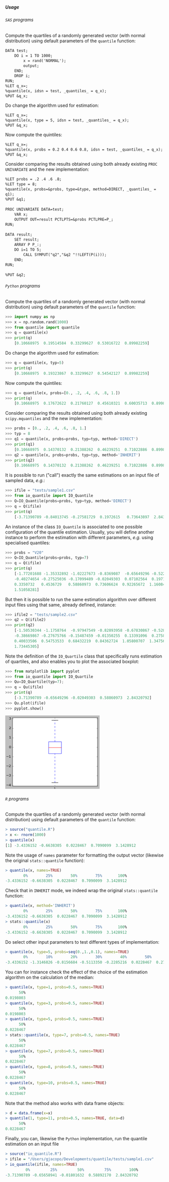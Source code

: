 ##### <a name="Usage"></a>Usage

###### `SAS` programs

Compute the quartiles of a randomly generated vector (with normal distribution) using default parameters of the `quantile` function:
~~~sas
DATA test;
	DO i = 1 TO 1000;
  		x = rand('NORMAL');
  		output;
	END;
	DROP i;
RUN;
%LET q_x=;
%quantile(x, idsn = test, _quantiles_ = q_x);
%PUT &q_x;
~~~

Do change the algorithm used for estimation:
~~~sas
%LET q_x=;
%quantile(x, type = 5, idsn = test, _quantiles_ = q_x);
%PUT &q_x;
~~~

Now compute the quintiles:
~~~sas
%LET q_x=;
%quantile(x, probs = 0.2 0.4 0.6 0.8, idsn = test, _quantiles_ = q_x);
%PUT &q_x;
~~~

Consider comparing the results obtained using both already existing `PROC UNIVARIATE` and the new implementation:
~~~sas
%LET probs = .2 .4 .6 .8;
%LET type = 8;
%quantile(x, probs=&probs, type=&type, method=DIRECT, _quantiles_ = q1);
%PUT &q1;

PROC UNIVARIATE DATA=test;
    VAR x;
    OUTPUT OUT=result PCTLPTS=&probs PCTLPRE=P_;
RUN;

DATA result;
    SET result;
    ARRAY P P_:;
    DO i=1 TO 5;
        CALL SYMPUT("q2","&q2 "!!LEFT(P(i)));
    END;
RUN;

%PUT &q2;
~~~

###### `Python` programs

Compute the quartiles of a randomly generated vector (with normal distribution) using default parameters of the `quantile` function:
~~~py
>>> import numpy as np
>>> x = np.random.rand(1000)
>>> from quantile import quantile
>>> q = quantile(x)
>>> print(q)
	[0.10668975  0.19514584  0.33299627  0.53016722  0.89982259]
~~~

Do change the algorithm used for estimation:
~~~py
>>> q = quantile(x, typ=5)
>>> print(q)
	[0.10668975  0.19323867  0.33299627  0.54542127  0.89982259]
~~~

Now compute the quintiles:
~~~py
>>> q = quantile(x, probs=[0., .2, .4, .6, .8, 1.])
>>> print(q)
	[0.10668975  0.17672622  0.21760127  0.45610321  0.60035713  0.89982259]
~~~

Consider comparing the results obtained using both already existing `scipy.mquantiles` and the new implementation:
~~~py
>>> probs = [0., .2, .4, .6, .8, 1.]
>>> typ = 8
>>> q1 = quantile(x, probs=probs, typ=typ, method='DIRECT')
>>> print(q1)
	[0.10668975  0.14370132  0.21388262  0.46239251  0.71022886  0.89982259]
>>> q2 = quantile(x, probs=probs, typ=typ, method='INHERIT')
>>> print(q2)
	[0.10668975  0.14370132  0.21388262  0.46239251  0.71022886  0.89982259]
~~~

It is possible to run ("call") exactly the same estimations on an input file of sampled data, _e.g._:
~~~py
>>> ifile = "tests/sample1.csv"
>>> from io_quantile import IO_Quantile
>>> Q=IO_Quantile(probs=probs, typ=typ, method='DIRECT')
>>> q = Q(ifile)
>>> print(q)
	[-3.71390789 -0.84013745 -0.27581729  0.1972615   0.73643897  2.84320792]
~~~

An instance of the class `IO_Quantile` is associated to one possible configuration of the quantile estimation. Usually, you will define another instance to perform the estimation with different parameters, _e.g._ using specialised quantiles:
~~~py
>>> probs = "V20"
>>> Q=IO_Quantile(probs=probs, typ=7)
>>> q = Q(ifile)
>>> print(q)
	[-1.77201688 -1.35332892 -1.02227673 -0.8369087  -0.65649296 -0.52217107
 	-0.40274654 -0.27525036 -0.17099489 -0.02049303  0.07102564  0.1971682
  	0.3350732   0.4536729   0.58860973  0.73606624  0.92265672  1.16084927
  	1.51058281]
~~~

But then it is possible to run the same estimation algorithm over different input files using that same, already defined, instance:
~~~py
>>> ifile2 = "tests/sample2.csv"
>>> q2 = Q(ifile2)
>>> print(q2)
	[-1.50530344 -1.1758764  -0.97947549 -0.82893958 -0.67830867 -0.52803119
 	-0.38669867 -0.27675766 -0.15487459 -0.01350255  0.13391096  0.27587611
 	0.40033506  0.54753533  0.68432219  0.84362724  1.05800707  1.34756166
  	1.73445305]
~~~

Note the definition of the `IO_Quartile` class that specifically runs estimation of quartiles, and also enables you to plot the associated boxplot:
~~~py
>>> from matplotlib import pyplot
>>> from io_quantile import IO_Quartile
>>> Qu=IO_Quartile(typ=7); 
>>> q = Qu(ifile)
>>> print(q)
	[-3.71390789 -0.65649296 -0.02049303  0.58860973  2.84320792]
>>> Qu.plot(ifile)
>>> pyplot.show()
~~~
<img src="boxplot.png" alt="app view" width="300">


###### `R` programs

Compute the quartiles of a randomly generated vector (with normal distribution) using default parameters of the `quantile` function:
~~~r
> source("quantile.R")
> x <- rnorm(1000)
> quantile(x)
[1] -3.4336152 -0.6638305  0.0228467  0.7090099  3.1428912
~~~

Note the usage of `names` parameter for formatting the output vector (likewise the original `stats::quantile` function):
~~~r
> quantile(x, names=TRUE)
        0%        25%        50%        75%       100% 
-3.4336152 -0.6638305  0.0228467  0.7090099  3.1428912 
~~~

Check that in `INHERIT` mode, we indeed wrap the original `stats::quantile` function:
~~~r
> quantile(x, method='INHERIT')
        0%        25%        50%        75%       100% 
-3.4336152 -0.6638305  0.0228467  0.7090099  3.1428912 
> stats::quantile(x)
        0%        25%        50%        75%       100% 
-3.4336152 -0.6638305  0.0228467  0.7090099  3.1428912 
~~~

Do select other input parameters to test different types of implementation: 
~~~r
> quantile(x, type=5, probs=seq(0.,1.,0.1), names=TRUE)
        0%        10%        20%        30%        40%        50%        60%        70%        80%        90%       100% 
-3.4336152 -1.3146826 -0.8156684 -0.5113350 -0.2285216  0.0228467  0.2787606  0.5420263  0.8906395  1.3397724  3.1428912 
~~~

You can for instance check the effect of the choice of the estimation algorithm on the calculation of the median:
~~~r
> quantile(x, type=1, probs=0.5, names=TRUE)
      50% 
0.0198003 
> quantile(x, type=3, probs=0.5, names=TRUE)
      50% 
0.0198003 
> quantile(x, type=5, probs=0.5, names=TRUE)
      50% 
0.0228467 
> stats::quantile(x, type=7, probs=0.5, names=TRUE)
      50% 
0.0228467 
> quantile(x, type=7, probs=0.5, names=TRUE)
      50% 
0.0228467 
> quantile(x, type=8, probs=0.5, names=TRUE)
      50% 
0.0228467 
> quantile(x, type=10, probs=0.5, names=TRUE)
      50% 
0.0228467 
~~~

Note that the method also works with data frame objects:
~~~r
> d = data.frame(x=x)
> quantile(1, type=11, probs=0.5, names=TRUE, data=d)
      50% 
0.0228467 
~~~

Finally, you can, likewise the `Python` implementation, run the quantile estimation on an input file 
~~~r
> source("io_quantile.R")
> ifile = "/Users/gjacopo/Developments/quantile/tests/sample1.csv"
> io_quantile(ifile, names=TRUE)
         0%         25%         50%         75%        100% 
-3.71390789 -0.65658941 -0.01801632  0.58892170  2.84320792 
~~~
